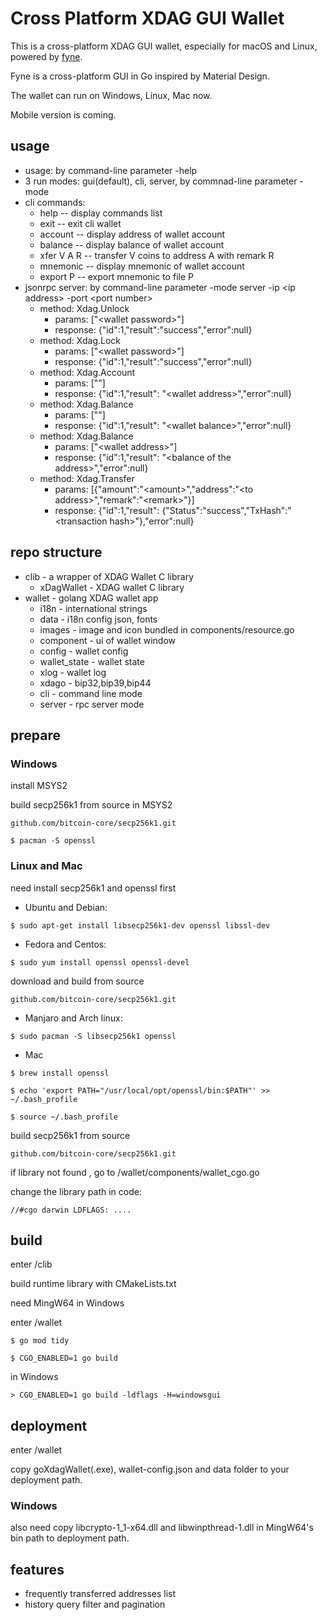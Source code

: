 # Cross Platform XDAG GUI Wallet

This is a cross-platform XDAG GUI wallet, especially for macOS and Linux, powered by [fyne](https://github.com/fyne-io/fyne).

Fyne is a cross-platform GUI in Go inspired by Material Design.

The wallet can run on Windows, Linux, Mac now.

Mobile version is coming.
## usage
- usage: by command-line parameter -help
- 3 run modes: gui(default), cli, server, by commnad-line parameter -mode
- cli commands:
  - help -- display commands list
  - exit -- exit cli wallet
  - account -- display address of wallet account
  - balance -- display balance of wallet account
  - xfer V A R -- transfer V coins to address A with remark R
  - mnemonic -- display mnemonic of wallet account
  - export P -- export mnemonic to file P
- jsonrpc server: by command-line parameter -mode server -ip \<ip address\> -port \<port number\>
  - method: Xdag.Unlock
    - params: ["\<wallet password\>"]
    - response: {"id":1,"result":"success","error":null}
  - method: Xdag.Lock
    - params: ["\<wallet password\>"]
    - response: {"id":1,"result":"success","error":null}
  - method: Xdag.Account
    - params: [""]
    - response: {"id":1,"result": "\<wallet address\>","error":null}
  - method: Xdag.Balance
    - params: [""]
    - response: {"id":1,"result": "\<wallet balance\>","error":null}
  - method: Xdag.Balance
    - params: ["\<wallet address\>"]
    - response: {"id":1,"result": "\<balance of the address\>","error":null}
  - method: Xdag.Transfer
    - params: [{"amount":"\<amount\>","address":"\<to address\>","remark":"\<remark\>"}]
    - response: {"id":1,"result": {"Status":"success","TxHash":"\<transaction hash\>"},"error":null}

## repo structure
 - clib - a wrapper of XDAG Wallet C library
   - xDagWallet - XDAG wallet C library
 - wallet - golang XDAG wallet app
   - i18n - international strings
   - data - i18n config json, fonts
   - images - image and icon bundled in components/resource.go
   - component - ui of wallet window
   - config - wallet config
   - wallet_state - wallet state
   - xlog - wallet log
   - xdago - bip32,bip39,bip44
   - cli - command line mode
   - server - rpc server mode

## prepare

### Windows

install MSYS2

build secp256k1 from source in MSYS2

`github.com/bitcoin-core/secp256k1.git`

`$ pacman -S openssl`

### Linux and Mac

need install secp256k1 and openssl first

- Ubuntu and Debian:

`$ sudo apt-get install libsecp256k1-dev openssl libssl-dev`

- Fedora and Centos:

`$ sudo yum install openssl openssl-devel`

download and build from source

`github.com/bitcoin-core/secp256k1.git`


- Manjaro and Arch linux:

`$ sudo pacman -S libsecp256k1 openssl`

- Mac

`$ brew install openssl`

`$ echo 'export PATH="/usr/local/opt/openssl/bin:$PATH"' >> ~/.bash_profile`

`$ source ~/.bash_profile`

build secp256k1 from source

`github.com/bitcoin-core/secp256k1.git`

if library not found , go to /wallet/components/wallet_cgo.go

change the library path in code:

`//#cgo darwin LDFLAGS: ....`

## build
enter /clib

build runtime library with CMakeLists.txt

need MingW64 in Windows

enter /wallet

`$ go mod tidy`

`$ CGO_ENABLED=1 go build`

in Windows

`> CGO_ENABLED=1 go build -ldflags -H=windowsgui`

## deployment
enter /wallet

copy goXdagWallet(.exe), wallet-config.json and data folder to your deployment path.

### Windows

also need copy libcrypto-1_1-x64.dll and libwinpthread-1.dll in MingW64's bin path to deployment path.

## features

 - frequently transferred addresses list
 - history query filter and pagination